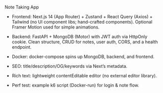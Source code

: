 Note Taking App

- Frontend: Next.js 14 (App Router) + Zustand + React Query (Axios) + Tailwind (no UI component libs; hand-crafted components). Optional Framer Motion used for simple animations.

- Backend: FastAPI + MongoDB (Motor) with JWT auth via HttpOnly cookie. Clean structure, CRUD for notes, user auth, CORS, and a health endpoint.

- Docker: docker-compose spins up MongoDB, backend, and frontend.

- SEO: title/description/OG/keywords via Next’s metadata.

- Rich text: lightweight contentEditable editor (no external editor library).

- Perf test: example k6 script (Docker-run) for login & note flow.
